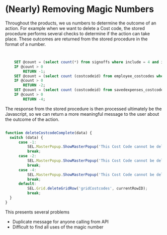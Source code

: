 ﻿
# (Nearly) Removing Magic Numbers

Throughout the products, we us numbers to determine the outcome of an action. For example when we want to delete a Cost code, the stored procedure performs several checks to determine if the action can take place. These outcomes are returned from the stored
procedure in the format of a number.


```sql


	SET @count = (select count(*) from signoffs where include = 4 and includeid = @costcodeid)
	IF @count > 0
		RETURN -1;	
	SET @count = (select count (costcodeid) from employee_costcodes where costcodeid = @costcodeid)
	IF @count > 0
		RETURN -2;	
	SET @count = (select count (costcodeid) from savedexpenses_costcodes where costcodeid = @costcodeid)		
	IF @count > 0
		RETURN -4;
```


The response from the stored procedure is then processed ultimately be the Javascript, so we can return a more meaningful message to the user about the outcome of the action.

  ```javascript

  function deleteCostcodeComplete(data) {
    switch (data) {
        case -1:
            SEL.MasterPopup.ShowMasterPopup('This Cost Code cannot be deleted as it is assigned to one or more Signoff Stages.', 'Message from ' + moduleNameHTML);
            break;
        case -2:
            SEL.MasterPopup.ShowMasterPopup('This Cost Code cannot be deleted as it is assigned to one or more Employees.', 'Message from ' + moduleNameHTML);
            break;
        case -4:
            SEL.MasterPopup.ShowMasterPopup('This Cost Code cannot be deleted as it is assigned to one or more Expense Items.', 'Message from ' + moduleNameHTML);
            break;    
        default:
            SEL.Grid.deleteGridRow('gridCostcodes', currentRowID);
            break;
    }
}
 

  ```


This presents several problems

* Duplicate message for anyone calling from API
* Difficult to find all uses of the magic number


